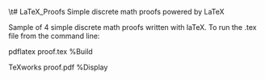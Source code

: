 \t# LaTeX_Proofs
Simple discrete math proofs powered by LaTeX

Sample of 4 simple discrete math proofs written with laTeX.
To run the .tex file from the command line:

<p>pdflatex proof.tex %Build
<p>TeXworks proof.pdf %Display
